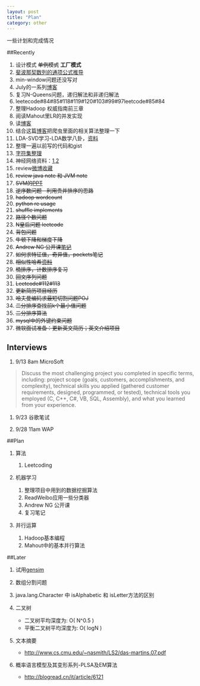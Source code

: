 ```yaml
---
layout: post
title: "Plan"
category: other
---
```


一些计划和完成情况

##Recently
1. 设计模式 <s>单例模式</s> **工厂模式**
1. [斐波那契数列的通项公式推导](http://www.pep.com.cn/gzsx/xszx_1/jtzd/201107/t20110708_1054105.htm)
1. min-window问题还没写对 
1. July的一系列[博客](http://blog.csdn.net/v_july_v/article/details/7382693)
1. 复习N-Queens问题，递归解法和非递归解法
1. leetecode#84#85#118#119#120#103#99#97leetcode#85#84
1. 整理Hadoop 权威指南前三章
1. 阅读Mahout里LR的并发实现
1. 读[博客](http://leftnoteasy.cnblogs.com/)
1. 结合这篇[博客](http://itindex.net/detail/39767-url-%E7%9B%B8%E4%BC%BC-%E8%AE%A1%E7%AE%97)把爬虫里面的相关算法整理一下
1. LDA-SVD学习-LDA数学八卦，[资料](file:///home/plex/wksp//svd-lsi/)
1. 整理一遍以前写的代码和gist
1. [字符集整理](http://blog.csdn.net/ausnow/article/details/5865388)
1. 神经网络资料：[1](http://weibo.com/1497035431/zEGOrA3Ge),[2](http://weibo.com/1915548291/ziaRplDbD)
1. review[微博收藏](http://weibo.com/fav?page=4)
1. <s>review java note 和 JVM note</s>
1. <s>SVM的[PPT](http://www.nyuinformatics.org/downloads/supplements/SVM_Tutorial_2010/Final_WB.pdf)</s>
1. <s>逆序数问题--利用贵并排序的思路</s>
1. <s>hadoop wordcount</s>
1. <s>python re usage</s>
1. <s>shuffle implements</s>
1. <s>路径个数问题</s>
1. <s>N皇后问题 leetcode</s>
1. <s>背包问题</s>
1. <s>牛顿下降和梯度下降</s>
1. <s>Andrew NG 公开课[笔记](http://cs229.stanford.edu/notes/cs229-notes1.pdf)</s>
1. <s>如何求特征值，奇异值，pockets笔记</s>
1. <s>相似性哈希[资料](file:///home/plex/wksp/simhash/)</s>
1. <s>桶排序，计数排序复习</s>
1. <s>回文序列问题</s>
1. <s>Leetcode#112#113</s>
1. <s>更新简历项目经历</s>
1. <s>哈夫曼编码求最短切割问题POJ</s>
1. <s>二分排序查找前k个最小值问题</s>
1. <s>二分排序算法</s>
1. <s>mysql中的外键约束问题</s>
1. <s>微软面试准备：更新英文简历；英文介绍项目</s>

## Interviews

1. 9/13 8am MicroSoft
  >Discuss the most challenging project you completed in specific terms, including: project scope (goals, customers, accomplishments, and complexity), technical skills you applied (gathered customer requirements, designed, programmed, or tested), technical tools you employed (C, C++, C#, VB, SQL, Assembly), and what you learned from your experience.

1. 9/23 谷歌笔试

1. 9/28 11am WAP


##Plan

1. 算法
    1. Leetcoding 

1. 机器学习
    1. 整理项目中用到的数据挖掘算法
    1. ReadWeibo应用一些分类器
    1. Andrew NG 公开课
    1. 复习笔记

1. 并行运算
    1. Hadoop基本编程
    2. Mahout中的基本并行算法

##Later

1. 试用[gensim](http://pypi.python.org/simple/gensim/)

1. 数组分割问题

1. java.lang.Character 中 isAlphabetic 和 isLetter方法的区别

1. 二叉树
    * 二叉树平均深度为: O( N^0.5 )
    * 平衡二叉树平均深度为: O( logN )

1. 文本摘要
    * http://www.cs.cmu.edu/~nasmith/LS2/das-martins.07.pdf

1. 概率语言模型及其变形系列-PLSA及EM算法
    * http://blogread.cn/it/article/6121
